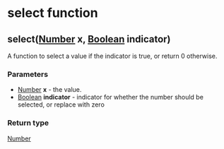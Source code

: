 select function
===============
select([Number](../types/Number.md) **x**, [Boolean](../types/Boolean.md) **indicator**)
----------------------------------------------------------------------------------------

A function to select a value if the indicator is true, or return 0 otherwise.

### Parameters

- [Number](../types/Number.md) **x** - the value.
- [Boolean](../types/Boolean.md) **indicator** - indicator for whether the number should be selected, or replace with zero

### Return type

[Number](../types/Number.md)



